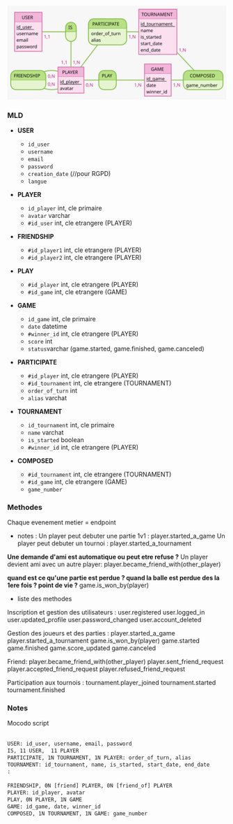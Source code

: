 <img src = "MCD.svg"/>

### MLD 

- **USER**
  - `id_user`
  - `username`
  - `email`
  - `password`
  - `creation_date` (//pour RGPD)
  - `langue` 

- **PLAYER**
  - `id_player` int, cle primaire
  - `avatar` varchar
  - `#id_user` int, cle etrangere (PLAYER)

- **FRIENDSHIP**
  - `#id_player1` int, cle etrangere (PLAYER)
  - `#id_player2` int, cle etrangere (PLAYER)

- **PLAY**
  - `#id_player` int, cle etrangere (PLAYER)
  - `#id_game` int, cle etrangere (GAME)

- **GAME**
  - `id_game` int, cle primaire
  - `date` datetime
  - `#winner_id` int, cle etrangere (PLAYER)
  - `score` int
  - `status`varchar (game.started, game.finished, game.canceled)

- **PARTICIPATE**
  - `#id_player` int, cle etrangere (PLAYER)
  - `#id_tournament` int, cle etrangere (TOURNAMENT)
  - `order_of_turn` int
  - `alias` varchat

- **TOURNAMENT**
  - `id_tournament` int, cle primaire
  - `name` varchat
  - `is_started` boolean
  - `#winner_id` int, cle etrangere (PLAYER)

- **COMPOSED**
  - `#id_tournament` int, cle etrangere (TOURNAMENT)
  - `#id_game` int, cle etrangere (GAME)
  - `game_number` 


### Methodes  
Chaque evenement metier = endpoint

- notes : 
Un player peut debuter une partie 1v1 :
player.started_a_game
Un player peut debuter un tournoi :
player.started_a_tournament

**Une demande d'ami est automatique ou peut etre refuse ?**
Un player devient ami avec un autre player:
player.became_friend_with(other_player)

**quand est ce qu'une partie est perdue ? quand la balle est perdue des la 1ere fois ? point de vie ?**
game.is_won_by(player) 

- liste des methodes

Inscription et gestion des utilisateurs :
user.registered
user.logged_in
user.updated_profile
user.password_changed
user.account_deleted

Gestion des joueurs et des parties :
player.started_a_game
player.started_a_tournament
game.is_won_by(player)
game.started
game.finished
game.score_updated
game.canceled

Friend:
player.became_friend_with(other_player)
player.sent_friend_request
player.accepted_friend_request
player.refused_friend_request

Participation aux tournois :
tournament.player_joined
tournament.started
tournament.finished




### Notes  

Mocodo script
```

USER: id_user, username, email, password
IS, 11 USER,  11 PLAYER
PARTICIPATE, 1N TOURNAMENT, 1N PLAYER: order_of_turn, alias
TOURNAMENT: id_tournament, name, is_started, start_date, end_date
:

FRIENDSHIP, 0N [friend] PLAYER, 0N [friend_of] PLAYER
PLAYER: id_player, avatar
PLAY, 0N PLAYER, 1N GAME
GAME: id_game, date, winner_id
COMPOSED, 1N TOURNAMENT, 1N GAME: game_number

```

<!-- ```

TOURNAMENT: id tournament, name, is_started, start date, end date
PARTICIPATE, 1N TOURNAMENT, 1N PLAYER: order_of_turn, alias
:

COMPOSED, 1N TOURNAMENT, 1N GAME: game_number
PLAYER: id player
FRIENDSHIP, 0N [friend] PLAYER, 0N [friend_of] PLAYER

GAME: id game, date,winner_id,  is_started, start date, end date
PLAY, 0N PLAYER, 1N GAME
:

``` -->
